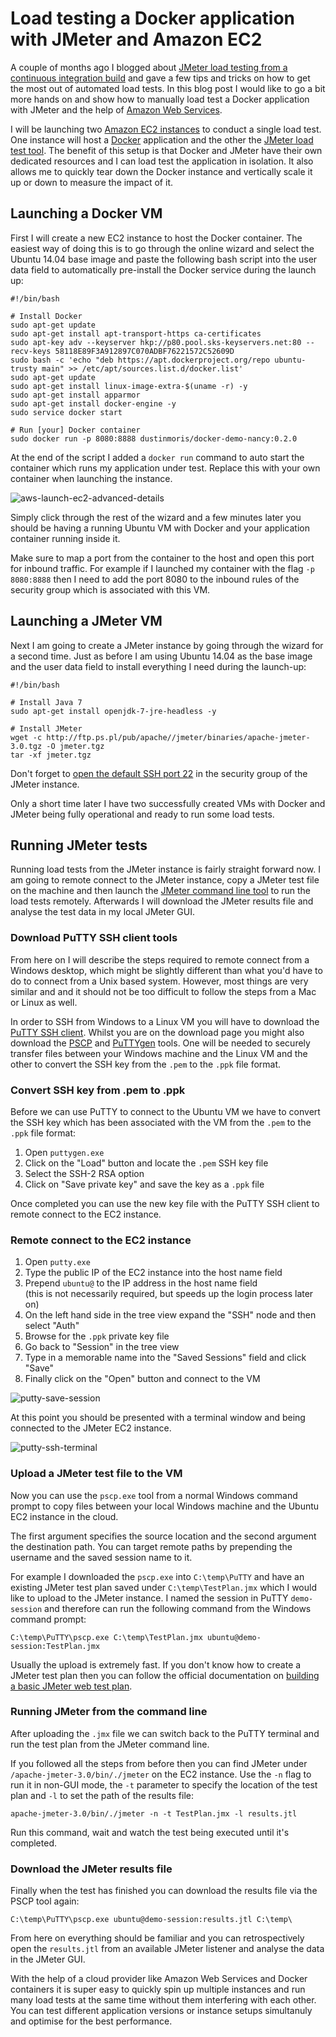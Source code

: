 ﻿<!--
	Tags: jmeter docker aws cloud
-->

# Load testing a Docker application with JMeter and Amazon EC2

A couple of months ago I blogged about [JMeter load testing from a continuous integration build](https://dusted.codes/jmeter-load-testing-from-a-continuous-integration-build) and gave a few tips and tricks on how to get the most out of automated load tests. In this blog post I would like to go a bit more hands on and show how to manually load test a Docker application with JMeter and the help of [Amazon Web Services](https://aws.amazon.com/).

I will be launching two [Amazon EC2 instances](https://aws.amazon.com/ec2/) to conduct a single load test. One instance will host a [Docker](https://www.docker.com/) application and the other the [JMeter load test tool](http://jmeter.apache.org/). The benefit of this setup is that Docker and JMeter have their own dedicated resources and I can load test the application in isolation. It also allows me to quickly tear down the Docker instance and vertically scale it up or down to measure the impact of it.

## Launching a Docker VM

First I will create a new EC2 instance to host the Docker container. The easiest way of doing this is to go through the online wizard and select the Ubuntu 14.04 base image and paste the following bash script into the user data field to automatically pre-install the Docker service during the launch up:

<pre><code>#!/bin/bash

# Install Docker
sudo apt-get update
sudo apt-get install apt-transport-https ca-certificates
sudo apt-key adv --keyserver hkp://p80.pool.sks-keyservers.net:80 --recv-keys 58118E89F3A912897C070ADBF76221572C52609D
sudo bash -c 'echo "deb https://apt.dockerproject.org/repo ubuntu-trusty main" >> /etc/apt/sources.list.d/docker.list'
sudo apt-get update
sudo apt-get install linux-image-extra-$(uname -r) -y
sudo apt-get install apparmor
sudo apt-get install docker-engine -y
sudo service docker start

# Run [your] Docker container
sudo docker run -p 8080:8888 dustinmoris/docker-demo-nancy:0.2.0
</code></pre>

At the end of the script I added a `docker run` command to auto start the container which runs my application under test. Replace this with your own container when launching the instance.

<img src="https://storage.googleapis.com/dustedcodes/images/blog-posts/2016-09-27/29654177530_6e5a15a96d_o.png" alt="aws-launch-ec2-advanced-details">

Simply click through the rest of the wizard and a few minutes later you should be having a running Ubuntu VM with Docker and your application container running inside it.

Make sure to map a port from the container to the host and open this port for inbound traffic. For example if I launched my container with the flag `-p 8080:8888` then I need to add the port 8080 to the inbound rules of the security group which is associated with this VM.

## Launching a JMeter VM

Next I am going to create a JMeter instance by going through the wizard for a second time. Just as before I am using Ubuntu 14.04 as the base image and the user data field to install everything I need during the launch-up:

<pre><code>#!/bin/bash

# Install Java 7
sudo apt-get install openjdk-7-jre-headless -y

# Install JMeter
wget -c http://ftp.ps.pl/pub/apache//jmeter/binaries/apache-jmeter-3.0.tgz -O jmeter.tgz
tar -xf jmeter.tgz</code></pre>

Don't forget to [open the default SSH port 22](http://docs.aws.amazon.com/AWSEC2/latest/UserGuide/authorizing-access-to-an-instance.html) in the security group of the JMeter instance.

Only a short time later I have two successfully created VMs with Docker and JMeter being fully operational and ready to run some load tests.

## Running JMeter tests

Running load tests from the JMeter instance is fairly straight forward now. I am going to remote connect to the JMeter instance, copy a JMeter test file on the machine and then launch the [JMeter command line tool](http://jmeter.apache.org/usermanual/get-started.html#non_gui) to run the load tests remotely. Afterwards I will download the JMeter results file and analyse the test data in my local JMeter GUI.

### Download PuTTY SSH client tools

From here on I will describe the steps required to remote connect from a Windows desktop, which might be slightly different than what you'd have to do to connect from a Unix based system. However, most things are very similar and and it should not be too difficult to follow the steps from a Mac or Linux as well.

In order to SSH from Windows to a Linux VM you will have to download the [PuTTY SSH client](http://www.chiark.greenend.org.uk/~sgtatham/putty/download.html). Whilst you are on the download page you might also download the [PSCP](https://the.earth.li/~sgtatham/putty/latest/x86/pscp.exe) and [PuTTYgen](https://the.earth.li/~sgtatham/putty/latest/x86/puttygen.exe) tools. One will be needed to securely transfer files between your Windows machine and the Linux VM and the other to convert the SSH key from the `.pem` to the `.ppk` file format.

### Convert SSH key from .pem to .ppk

Before we can use PuTTY to connect to the Ubuntu VM we have to convert the SSH key which has been associated with the VM from the `.pem` to the `.ppk` file format:

1. Open `puttygen.exe`
2. Click on the &quot;Load&quot; button and locate the `.pem` SSH key file
3. Select the SSH-2 RSA option
4. Click on &quot;Save private key&quot; and save the key as a `.ppk` file

Once completed you can use the new key file with the PuTTY SSH client to remote connect to the EC2 instance.

### Remote connect to the EC2 instance

1. Open `putty.exe`
2. Type the public IP of the EC2 instance into the host name field
3. Prepend `ubuntu@` to the IP address in the host name field<br />(this is not necessarily required, but speeds up the login process later on)
4. On the left hand side in the tree view expand the &quot;SSH&quot; node and then select &quot;Auth&quot;
5. Browse for the `.ppk` private key file
6. Go back to &quot;Session&quot; in the tree view
7. Type in a memorable name into the &quot;Saved Sessions&quot; field and click &quot;Save&quot;
8. Finally click on the &quot;Open&quot; button and connect to the VM

<img src="https://storage.googleapis.com/dustedcodes/images/blog-posts/2016-09-27/29322755824_be4874c21b_o.png" alt="putty-save-session">

At this point you should be presented with a terminal window and being connected to the JMeter EC2 instance.

<img src="https://storage.googleapis.com/dustedcodes/images/blog-posts/2016-09-27/29949798345_8da765d601_o.png" alt="putty-ssh-terminal">

### Upload a JMeter test file to the VM

Now you can use the `pscp.exe` tool from a normal Windows command prompt to copy files between your local Windows machine and the Ubuntu EC2 instance in the cloud.

The first argument specifies the source location and the second argument the destination path. You can target remote paths by prepending the username and the saved session name to it.

For example I downloaded the `pscp.exe` into `C:\temp\PuTTY` and have an existing JMeter test plan saved under `C:\temp\TestPlan.jmx` which I would like to upload to the JMeter instance. I named the session in PuTTY `demo-session` and therefore can run the following command from the Windows command prompt:

<pre><code>C:\temp\PuTTY\pscp.exe C:\temp\TestPlan.jmx ubuntu@demo-session:TestPlan.jmx</code></pre>

Usually the upload is extremely fast. If you don't know how to create a JMeter test plan then you can follow the official documentation on [building a basic JMeter web test plan](http://jmeter.apache.org/usermanual/build-web-test-plan.html).

### Running JMeter from the command line

After uploading the `.jmx` file we can switch back to the PuTTY terminal and run the test plan from the JMeter command line.

If you followed all the steps from before then you can find JMeter under `/apache-jmeter-3.0/bin/./jmeter` on the EC2 instance. Use the `-n` flag to run it in non-GUI mode, the `-t` parameter to specify the location of the test plan and `-l` to set the path of the results file:

<pre><code>apache-jmeter-3.0/bin/./jmeter -n -t TestPlan.jmx -l results.jtl</code></pre>

Run this command, wait and watch the test being executed until it's completed.

### Download the JMeter results file

Finally when the test has finished you can download the results file via the PSCP tool again:

<pre><code>C:\temp\PuTTY\pscp.exe ubuntu@demo-session:results.jtl C:\temp\</code></pre>

From here on everything should be familiar and you can retrospectively open the `results.jtl` from an available JMeter listener and analyse the data in the JMeter GUI.

With the help of a cloud provider like Amazon Web Services and Docker containers it is super easy to quickly spin up multiple instances and run many load tests at the same time without them interfering with each other. You can test different application versions or instance setups simultanuly and optimise for the best performance.